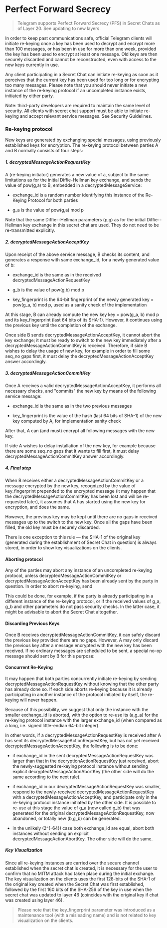 # Perfect Forward Secrecy

> Telegram supports Perfect Forward Secrecy (PFS) in Secret Chats as of Layer 20. See updating to new layers.

In order to keep past communications safe, official Telegram clients will initiate re-keying once a key has been used to decrypt and encrypt more than 100 messages, or has been in use for more than one week, provided the key has been used to encrypt at least one message. Old keys are then securely discarded and cannot be reconstructed, even with access to the new keys currently in use.

Any client participating in a Secret Chat can initiate re-keying as soon as it perceives that the current key has been used for too long or for encrypting too many messages. Please note that you should never initiate a new instance of the re-keying protocol if an uncompleted instance exists, initiated by either party.

Note: third-party developers are required to maintain the same level of security. All clients with secret chat support must be able to initiate re-keying and accept relevant service messages. See Security Guidelines.

### Re-keying protocol

New keys are generated by exchanging special messages, using previously established keys for encryption. The re-keying protocol between parties A and B normally consists of four steps:

##### 1. decryptedMessageActionRequestKey

A (re-keying initiator) generates a new value of a, subject to the same limitations as for the initial Diffie-Hellman key exchange, and sends the value of pow(g,a) to B, embedded in a decryptedMessageService:

- exchange_id is a random number identifying this instance of the Re-Keying Protocol for both parties

- g_a is the value of pow(g,a) mod p

Note that the same Diffie--Hellman parameters (p,g) as for the initial Diffie--Hellman key exchange in this secret chat are used. They do not need to be re-transmitted explicitly.

##### 2. decryptedMessageActionAcceptKey

Upon receipt of the above service message, B checks its content, and generates a response with same exchange_id, for a newly generated value of b:

- exchange_id is the same as in the received decryptedMessageActionRequestKey

- g_b is the value of pow(g,b) mod p

- key_fingerprint is the 64-bit fingerprint of the newly generated key = pow(g_a, b) mod p, used as a sanity check of the implementation

At this stage, B can already compute the new key key = pow(g_a, b) mod p and its key_fingerprint (last 64 bits of its SHA-1). However, it continues using the previous key until the completion of the exchange.

Once side B sends decryptedMessageActionAcceptKey, it cannot abort the key exchange; it must be ready to switch to the new key immediately after a decryptedMessageActionCommitKey is received. Therefore, if side B wishes to delay the usage of new key, for example in order to fill some seq_no gaps first, it must delay the decryptedMessageActionAcceptKey answer accordingly.

##### 3. decryptedMessageActionCommitKey

Once A receives a valid decryptedMessageActionAcceptKey, it performs all necessary checks, and "commits" the new key by means of the following service message:

- exchange_id is the same as in the two previous messages

- key_fingerprint is the value of the hash (last 64 bits of SHA-1) of the new key computed by A, for implementation sanity check

After that, A can (and must) encrypt all following messages with the new key.

If side A wishes to delay installation of the new key, for example because there are some seq_no gaps that it wants to fill first, it must delay decryptedMessageActionCommitKey answer accordingly.

##### 4. Final step

When B receives either a decryptedMessageActionCommitKey or a message encrypted by the new key, recognized by the value of key_fingerprint prepended to the encrypted message (it may happen that the decryptedMessageActionCommitKey has been lost and will be re-requested later), it assumes that A has started using the new key for encryption, and does the same.

However, the previous key may be kept until there are no gaps in received messages up to the switch to the new key. Once all the gaps have been filled, the old key must be securely discarded.

There is one exception to this rule — the SHA-1 of the original key (generated during the establishment of Secret Chat in question) is always stored, in order to show key visualizations on the clients.

#### Aborting protocol

Any of the parties may abort any instance of an uncompleted re-keying protocol, unless decryptedMessageActionCommitKey or decryptedMessageActionAcceptKey has been already sent by the party in question. In order to abort re-keying, send

This could be done, for example, if the party is already participating in a different instance of the re-keying protocol, or if the received values of g_a, g_b and other parameters do not pass security checks. In the latter case, it might be advisable to abort the Secret Chat altogether.

#### Discarding Previous Keys

Once B receives decryptedMessageActionCommitKey, it can safely discard the previous key provided there are no gaps. However, A may only discard the previous key after a message encrypted with the new key has been received. If no ordinary messages are scheduled to be sent, a special no-op message should sent by B for this purpose:

#### Concurrent Re-Keying

It may happen that both parties concurrently initiate re-keying by sending decryptedMessageActionRequestKey without knowing that the other party has already done so. If each side aborts re-keying because it is already participating in another instance of the protocol initiated by itself, the re-keying will never happen.

Because of this possibility, we suggest that only the instance with the smaller exchange_id is aborted, with the option to re-use its (a,g_a) for the re-keying protocol instance with the larger exchange_id (when compared as a long, i.e. signed little-endian 64-bit integer).

In other words, if a decryptedMessageActionRequestKey is received after A has sent its decryptedMessageActionRequestKey, but has not yet received decryptedMessageActionAcceptKey, the following is to be done:

- if exchange_id in the sent decryptedMessageActionRequestKey was larger than that in the decryptionActionRequestKey just received, abort the newly-suggested re-keying protocol instance without sending explicit decryptedMessageActionAbortKey (the other side will do the same according to the next rule).

- if exchange_id in our decryptedMessageActionRequestKey was smaller, respond to the newly-received decryptedMessageActionRequestKey with a decryptedMessageActionAcceptKey, and participate only in the re-keying protocol instance initiated by the other side. It is possible to re-use at this stage the value of g_a (now called g_b) that was generated for the original decryptedMessageActionRequestKey, now abandoned, or totally new (b,g_b) can be generated.

- in the unlikely (2^{-64}) case both exchange_id are equal, abort both instances without sending an explicit decryptedMessageActionAbortKey. The other side will do the same.

##### Key Visualization

Since all re-keying instances are carried over the secure channel established when the secret chat is created, it is necessary for the user to confirm that no MITM attack had taken place during the initial exchange. The key visualization on the clients uses the first 128-bits of the SHA-1 of the original key created when the Secret Chat was first established, followed by the first 160 bits of the SHA-256 of the key in use when the secret chat was updated to layer 46 (coincides with the original key if chat was created using layer 46).

> Please note that the key_fingerprint parameter was introduced as a maintenance tool (with a misleading name) and is not related to key visualization on the clients.

